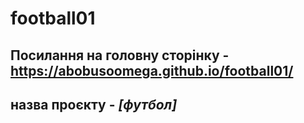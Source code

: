 # football01  
## Посилання на головну сторінку - https://abobusoomega.github.io/football01/  
## назва проєкту - _*[футбол]*_
